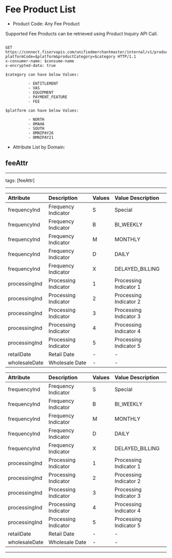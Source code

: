 # Fee Product List

* Product Code: Any Fee Product  

Supported Fee Products  can be retrieved using Product Inquiry API Call.

```http

GET https://connect.fiservapis.com/unifiedmerchantmaster/internal/v1/products?platformCode=$platform&productCategory=$category HTTP/1.1
x-consumer-name: $consume-name
x-encrypted-data: true

$category can have below Values: 

          - ENTITLEMENT
          - VAS
          - EQUIPMENT
          - PAYMENT_FEATURE
          - FEE

$platform can have below Values: 

          - NORTH
          - OMAHA
          - SOUTH
          - OMNIPAY26
          - OMNIPAY21

```

* Attribute List by Domain:

## feeAttr

---

 tags: [feeAttr]

---

<!-- type: tab 
titles: UMM, North, GMA 
-->


| Attribute                    | Description                                       | Values        | Value Description                                         | 
|:-----------------------------|:--------------------------------------------------|:--------------|:----------------------------------------------------------|
| frequencyInd                 | Frequency Indicator                               | S             |  Special                                                  |
| frequencyInd                 | Frequency Indicator                               | B             |  BI_WEEKLY                                                |
| frequencyInd                 |Frequency Indicator                                | M             |  MONTHLY                                                  |
| frequencyInd                 |Frequency Indicator                                | D             |  DAILY                                                    |
| frequencyInd                 |Frequency Indicator                                | X             |   DELAYED_BILLING                                         |
| processingInd                | Processing Indicator                              | 1             |  Processing Indicator 1                                   |
| processingInd                | Processing Indicator                              | 2             |  Processing Indicator 2                                   |
| processingInd                | Processing Indicator                              | 3             |  Processing Indicator 3                                   |
| processingInd                | Processing Indicator                              | 4             |  Processing Indicator 4                                   |
| processingInd                | Processing Indicator                              | 5             |  Processing Indicator 5                                   |
| retailDate                   | Retail Date                                       | -             |  -                                                        |
| wholesaleDate                | Wholesale Date                                    | -             |  -                                                        |

<!-- type: tab -->

| Attribute                    | Description                                       | Values        | Value Description                                         | 
|:-----------------------------|:--------------------------------------------------|:--------------|:----------------------------------------------------------|
| frequencyInd                 | Frequency Indicator                               | S             |  Special                                                  |
| frequencyInd                 | Frequency Indicator                               | B             |  BI_WEEKLY                                                |
| frequencyInd                 |Frequency Indicator                                | M             |  MONTHLY                                                  |
| frequencyInd                 |Frequency Indicator                                | D             |  DAILY                                                    |
| frequencyInd                 |Frequency Indicator                                | X             |   DELAYED_BILLING                                         |
| processingInd                | Processing Indicator                              | 1             |  Processing Indicator 1                                   |
| processingInd                | Processing Indicator                              | 2             |  Processing Indicator 2                                   |
| processingInd                | Processing Indicator                              | 3             |  Processing Indicator 3                                   |
| processingInd                | Processing Indicator                              | 4             |  Processing Indicator 4                                   |
| processingInd                | Processing Indicator                              | 5             |  Processing Indicator 5                                   |
| retailDate                   | Retail Date                                       | -             |  -                                                        |
| wholesaleDate                | Wholesale Date                                    | -             |  -                                                        |

<!-- type: tab -->
<!-- type: tab-end -->

---
